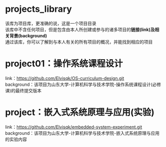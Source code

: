 # projects_library
该库为项目库，更准确的说，这是一个项目目录  
该库中不含任何项目，但是包含由本人所创建或参与的诸多项目的**链接(link)及相关背景(background)**  
通过该库，你可以了解到与本人有关的所有项目的概况，并能找到相应的项目
# project01：操作系统课程设计
link：https://github.com/Elvisqk/OS-curriculum-design.git  
background：该项目为山东大学-计算机科学与技术学院-操作系统课程设计(必修课)的最终提交版本
# project：嵌入式系统原理与应用(实验)
link：https://github.com/Elvisqk/embedded-system-experiment.git
background：该项目为山东大学-计算机科学与技术学院-嵌入式系统原理与应用的实验内容
